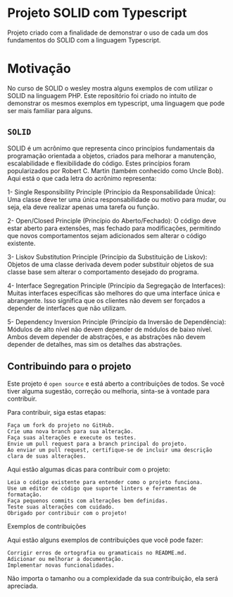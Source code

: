 # Projeto SOLID com Typescript

Projeto criado com a finalidade de demonstrar o uso de cada um dos fundamentos do SOLID com a linguagem Typescript.

# Motivação

No curso de SOLID o wesley mostra alguns exemplos de com utilizar o SOLID na linguagem PHP. Este repositório foi criado no intuito de demonstrar os mesmos exemplos em typescript, uma linguagem que pode ser mais familiar para alguns.

## `SOLID`

SOLID é um acrônimo que representa cinco princípios fundamentais da programação orientada a objetos, criados para melhorar a manutenção, escalabilidade e flexibilidade do código. Estes princípios foram popularizados por Robert C. Martin (também conhecido como Uncle Bob).
Aqui está o que cada letra do acrônimo representa:

1- Single Responsibility Principle (Princípio da Responsabilidade Única): Uma classe deve ter uma única responsabilidade ou motivo para mudar, ou seja, ela deve realizar apenas uma tarefa ou função.

2- Open/Closed Principle (Princípio do Aberto/Fechado): O código deve estar aberto para extensões, mas fechado para modificações, permitindo que novos comportamentos sejam adicionados sem alterar o código existente.

3- Liskov Substitution Principle (Princípio da Substituição de Liskov): Objetos de uma classe derivada devem poder substituir objetos de sua classe base sem alterar o comportamento desejado do programa.

4- Interface Segregation Principle (Princípio da Segregação de Interfaces): Muitas interfaces específicas são melhores do que uma interface única e abrangente. Isso significa que os clientes não devem ser forçados a depender de interfaces que não utilizam.

5- Dependency Inversion Principle (Princípio da Inversão de Dependência): Módulos de alto nível não devem depender de módulos de baixo nível. Ambos devem depender de abstrações, e as abstrações não devem depender de detalhes, mas sim os detalhes das abstrações.

## Contribuindo para o projeto

Este projeto é `open source` e está aberto a contribuições de todos. Se você tiver alguma sugestão, correção ou melhoria, sinta-se à vontade para contribuir.

Para contribuir, siga estas etapas:

```
Faça um fork do projeto no GitHub.
Crie uma nova branch para sua alteração.
Faça suas alterações e execute os testes.
Envie um pull request para a branch principal do projeto.
Ao enviar um pull request, certifique-se de incluir uma descrição clara de suas alterações.
```

Aqui estão algumas dicas para contribuir com o projeto:

```
Leia o código existente para entender como o projeto funciona.
Use um editor de código que suporte linters e ferramentas de formatação.
Faça pequenos commits com alterações bem definidas.
Teste suas alterações com cuidado.
Obrigado por contribuir com o projeto!
```

Exemplos de contribuições

Aqui estão alguns exemplos de contribuições que você pode fazer:

```
Corrigir erros de ortografia ou gramaticais no README.md.
Adicionar ou melhorar a documentação.
Implementar novas funcionalidades.
```

Não importa o tamanho ou a complexidade da sua contribuição, ela será apreciada.
